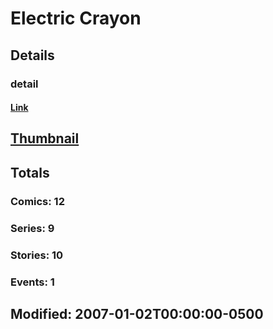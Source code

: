 # Electric  Crayon 
## Details
### detail
#### [Link](http://marvel.com/comics/creators/4101/electric_crayon?utm_campaign=apiRef&utm_source=225578a89fc76f3d20fbffda5d17a88d)
## [Thumbnail](http://i.annihil.us/u/prod/marvel/i/mg/b/40/image_not_available.jpg)
## Totals
### Comics: 12
### Series: 9
### Stories: 10
### Events: 1
## Modified: 2007-01-02T00:00:00-0500